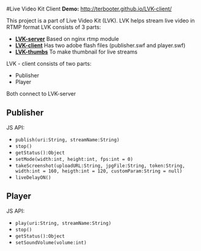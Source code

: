 #Live Video Kit Client
**Demo:** http://terbooter.github.io/LVK-client/

This project is a part of Live Video Kit (LVK).
LVK helps stream live video in RTMP format
LVK consists of 3 parts:
* [**LVK-server**](https://github.com/terbooter/LVK-server) Based on nginx rtmp module
* [**LVK-client**](https://github.com/terbooter/LVK-client) Has two adobe flash files (publisher.swf and player.swf)
* [**LVK-thumbs**](https://github.com/terbooter/LVK-thumbs) To make thumbnail for live streams

LVK - client consists of two parts:
* Publisher
* Player

Both connect to LVK-server

## Publisher
JS API:
* `publish(uri:String, streamName:String)`
* `stop()`
* `getStatus():Object`
* `setMode(width:int, height:int, fps:int = 0)`
* `takeScreenshot(uploadURL:String,
                 jpgFile:String,
                 token:String,
                 width:int = 160,
                 heigth:int = 120,
                 customParam:String = null)
`
* `liveDelayON()`

## Player
JS API:
* `play(uri:String, streamName:String)`
* `stop()`
* `getStatus():Object`
* `setSoundVolume(volume:int)`